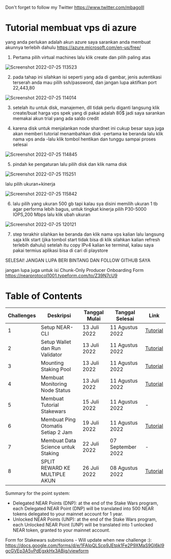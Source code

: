 Don't forget to follow my Twitter https://www.twitter.com/mbagolll

# Tutorial membuat vps di azure

yang anda perlukan adalah akun azure saya sarankan anda membuat akunnya terlebih dahulu https://azure.microsoft.com/en-us/free/
    
1. Pertama pilih virtual machines lalu klik create dan pilih paling atas


![Screenshot 2022-07-25 113523](https://user-images.githubusercontent.com/58283112/180699579-10bf6141-7713-470f-9d0c-2e048d1eb387.png)

2. pada tahap ini silahkan isi seperti yang ada di gambar, jenis autentikasi terserah anda mau pilih ssh/password, dan jangan lupa aktifkan port 22,443,80

![Screenshot 2022-07-25 114014](https://user-images.githubusercontent.com/58283112/180699966-d4b5f0c0-91c1-481a-860c-34a06c0c9a3c.png)

3. setelah itu untuk disk, manajemen, dll tidak perlu diganti langsung klik create/buat harga vps spek yang di pakai adalah 80$ jadi saya sarankan memakai akun trial yang ada saldo credit

4. karena disk untuk menjalankan node shardnet ini cukup besar saya juga akan memberi tutorial menambahkan disk
   -pertama ke beranda lalu klik nama vps anda
   -lalu klik tombol hentikan dan tunggu sampai proses selesai
   
![Screenshot 2022-07-25 114845](https://user-images.githubusercontent.com/58283112/180700802-c3c169e0-9022-4af9-bbfb-18fff6032cb5.png)
 
 5. pindah ke pengaturan lalu pilih disk dan klik nama disk

![Screenshot 2022-07-25 115251](https://user-images.githubusercontent.com/58283112/180701095-b6d12fda-ec14-4569-8a09-befc1f50487f.png)

lalu pilih ukuran+kinerja

![Screenshot 2022-07-25 115842](https://user-images.githubusercontent.com/58283112/180701813-bf1772cf-b21d-4bb5-b9a0-47eb1f13dbfd.png)

6. lalu pilih yang ukuran 500 gb tapi kalau sya disini memilih ukuran 1 tb agar performa lebih bagus, untuk tingkat kinerja pilih P30-5000 IOPS,200 Mbps lalu klik ubah ukuran

![Screenshot 2022-07-25 120121](https://user-images.githubusercontent.com/58283112/180702210-86e9dbf8-05fb-4e20-8a73-575a87d91fb2.png)

7. step terakhir silahkan ke beranda dan klik nama vps kalian lalu langsung saja klik start (jika tombol start tidak bisa di klik silahkan kalian refresh terlebih dahulu) setelah itu copy IPv4 kalian ke terminal, kalau saya pakai termius aplikasi bisa di cari di playstore 

SELESAI! JANGAN LUPA BERI BINTANG DAN FOLLOW  GITHUB SAYA

jangan lupa juga untuk isi Chunk-Only Producer Onboarding Form https://nearprotocol1001.typeform.com/to/Z39N7cU9





# Table of Contents

| Challenges | Deskripsi                             | Tanggal Mulai | Tanggal Selesai | Link                                                              |
| ---------- | ------------------------------------- | ------------- | --------------- | ----------------------------------------------------------------- |
|   1        | Setup NEAR-CLI                        | 13 Juli 2022  | 11 Agustus 2022 |[Tutorial](https://github.com/Malik679/tutorial-shardnet-near-/blob/main/1.md) |
|   2        | Setup Wallet dan Run Validator        | 13 Juli 2022  | 11 Agustus 2022 |[Tutorial](https://github.com/Malik679/tutorial-shardnet-near-/blob/main/2.md) |
|   3        | Mounting Staking Pool                 | 13 Juli 2022  | 11 Agustus 2022 |[Tutorial](https://github.com/Malik679/tutorial-shardnet-near-/blob/main/3.md) |
|   4        | Membuat Monitoring Node Status        | 13 Juli 2022  | 11 Agustus 2022 |[Tutorial](https://github.com/Malik679/tutorial-shardnet-near-/blob/main/4.md) |
|   5        | Membuat Tutorial Stakewars            | 15 Juli 2022  | 11 Agustus 2022 |-                                                                  |
|   6        | Membuat Ping Otomatis Setiap 2 Jam    | 19 Juli 2022  | 11 Agustus 2022 |[Tutorial](https://github.com/Malik679/tutorial-shardnet-near-/blob/main/6.md) |
|   7        | Membuat Data Science untuk Staking    | 22 Juli 2022  | 07 September 2022 |-
|   8        | SPLIT REWARD KE MULTIPLE AKUN         | 26 Juli 2022  | 08 Agustus 2022 |[Tutorial](https://github.com/Malik679/tutorial-shardnet-near-/blob/main/8.md)|



Summary for the point system:
* Delegated NEAR Points (DNP): at the end of the Stake Wars program, each Delegated NEAR Point (DNP) will be translated into 500 NEAR tokens delegated to your mainnet account for 1 year.
* Unlocked NEAR Points (UNP): at the end of the Stake Wars program, each Unlocked NEAR Point (UNP) will be translated into 1 unlocked NEAR token, granted to your mainnet account.

Form for Stakewars submissions - Will update when new challenge :): https://docs.google.com/forms/d/e/1FAIpQLScp9JEtpk1Fe2P9XMaS9Gl6kl9gcGVEp3A5vPdEgxkHx3ABjg/viewform

